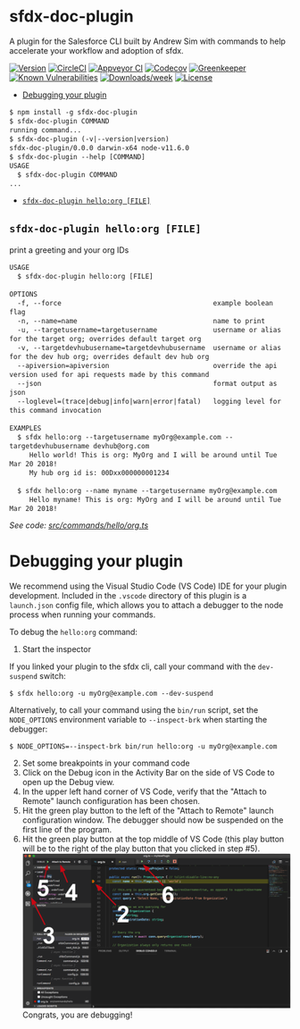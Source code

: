 sfdx-doc-plugin
===============

A plugin for the Salesforce CLI built by Andrew Sim with commands to help accelerate your workflow and adoption of sfdx.

[![Version](https://img.shields.io/npm/v/sfdx-doc-plugin.svg)](https://npmjs.org/package/sfdx-doc-plugin)
[![CircleCI](https://circleci.com/gh/salesforcedoctor/sfdx-doc-plugin/tree/master.svg?style=shield)](https://circleci.com/gh/salesforcedoctor/sfdx-doc-plugin/tree/master)
[![Appveyor CI](https://ci.appveyor.com/api/projects/status/github/salesforcedoctor/sfdx-doc-plugin?branch=master&svg=true)](https://ci.appveyor.com/project/heroku/sfdx-doc-plugin/branch/master)
[![Codecov](https://codecov.io/gh/salesforcedoctor/sfdx-doc-plugin/branch/master/graph/badge.svg)](https://codecov.io/gh/salesforcedoctor/sfdx-doc-plugin)
[![Greenkeeper](https://badges.greenkeeper.io/salesforcedoctor/sfdx-doc-plugin.svg)](https://greenkeeper.io/)
[![Known Vulnerabilities](https://snyk.io/test/github/salesforcedoctor/sfdx-doc-plugin/badge.svg)](https://snyk.io/test/github/salesforcedoctor/sfdx-doc-plugin)
[![Downloads/week](https://img.shields.io/npm/dw/sfdx-doc-plugin.svg)](https://npmjs.org/package/sfdx-doc-plugin)
[![License](https://img.shields.io/npm/l/sfdx-doc-plugin.svg)](https://github.com/salesforcedoctor/sfdx-doc-plugin/blob/master/package.json)

<!-- toc -->
* [Debugging your plugin](#debugging-your-plugin)
<!-- tocstop -->
<!-- install -->
<!-- usage -->
```sh-session
$ npm install -g sfdx-doc-plugin
$ sfdx-doc-plugin COMMAND
running command...
$ sfdx-doc-plugin (-v|--version|version)
sfdx-doc-plugin/0.0.0 darwin-x64 node-v11.6.0
$ sfdx-doc-plugin --help [COMMAND]
USAGE
  $ sfdx-doc-plugin COMMAND
...
```
<!-- usagestop -->
<!-- commands -->
* [`sfdx-doc-plugin hello:org [FILE]`](#sfdx-doc-plugin-helloorg-file)

## `sfdx-doc-plugin hello:org [FILE]`

print a greeting and your org IDs

```
USAGE
  $ sfdx-doc-plugin hello:org [FILE]

OPTIONS
  -f, --force                                      example boolean flag
  -n, --name=name                                  name to print
  -u, --targetusername=targetusername              username or alias for the target org; overrides default target org
  -v, --targetdevhubusername=targetdevhubusername  username or alias for the dev hub org; overrides default dev hub org
  --apiversion=apiversion                          override the api version used for api requests made by this command
  --json                                           format output as json
  --loglevel=(trace|debug|info|warn|error|fatal)   logging level for this command invocation

EXAMPLES
  $ sfdx hello:org --targetusername myOrg@example.com --targetdevhubusername devhub@org.com
     Hello world! This is org: MyOrg and I will be around until Tue Mar 20 2018!
     My hub org id is: 00Dxx000000001234
  
  $ sfdx hello:org --name myname --targetusername myOrg@example.com
     Hello myname! This is org: MyOrg and I will be around until Tue Mar 20 2018!
```

_See code: [src/commands/hello/org.ts](https://github.com/salesforcedoctor/sfdx-doc-plugin/blob/v0.0.0/src/commands/hello/org.ts)_
<!-- commandsstop -->
<!-- debugging-your-plugin -->
# Debugging your plugin
We recommend using the Visual Studio Code (VS Code) IDE for your plugin development. Included in the `.vscode` directory of this plugin is a `launch.json` config file, which allows you to attach a debugger to the node process when running your commands.

To debug the `hello:org` command: 
1. Start the inspector
  
If you linked your plugin to the sfdx cli, call your command with the `dev-suspend` switch: 
```sh-session
$ sfdx hello:org -u myOrg@example.com --dev-suspend
```
  
Alternatively, to call your command using the `bin/run` script, set the `NODE_OPTIONS` environment variable to `--inspect-brk` when starting the debugger:
```sh-session
$ NODE_OPTIONS=--inspect-brk bin/run hello:org -u myOrg@example.com
```

2. Set some breakpoints in your command code
3. Click on the Debug icon in the Activity Bar on the side of VS Code to open up the Debug view.
4. In the upper left hand corner of VS Code, verify that the "Attach to Remote" launch configuration has been chosen.
5. Hit the green play button to the left of the "Attach to Remote" launch configuration window. The debugger should now be suspended on the first line of the program. 
6. Hit the green play button at the top middle of VS Code (this play button will be to the right of the play button that you clicked in step #5).
<br><img src=".images/vscodeScreenshot.png" width="480" height="278"><br>
Congrats, you are debugging!
